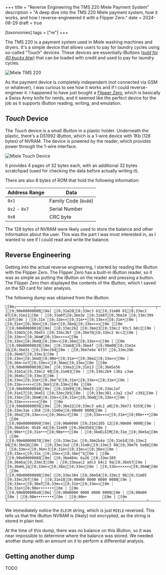 +++
title = "Reverse Engineering the TMS 220 Miele Payment System"
description = "A deep dive into the TMS 220 Miele payment system, how it works, and how I reverse-engineered it with a Flipper Zero."
date = 2024-08-29
draft = true

[taxonomies]
tags = ["re"]
+++

The TMS 220 is a payment system used in Miele washing machines and dryers. It's a simple device that allows users to pay for laundry cycles using so-called "Touch" devices. These devices are essentially iButtons ([_sold for 40 bucks btw_](https://www.fust.ch/de/p/haushalt/waschmaschinen-und-waeschetrockner/zubehoer-waeschepflege/miele/benutzer-touch-91800158-8386593.html)) that can be loaded with credit and used to pay for laundry cycles.

![Miele TMS 220](./miele-tms-220.png)

As the payment device is completely independent (not connected via GSM or whatever), I was curious to see how it works and if I could reverse-engineer it. I happened to have just bought a [Flipper Zero](https://flipperzero.one/), which is basically a Swiss Army knife for nerds, and it seemed like the perfect device for the job as it supports iButton reading, writing, and emulation.

## _Touch_ Device

The _Touch_ device is a small iButton in a plastic holder. Underneath the plastic, there's a DS1992 iButton, which is a 1-wire device with 1Kb (128 bytes) of NVRAM. The device is powered by the reader, which provides power through the 1-wire interface.

![Miele Touch Device](./miele-touch-device.png)

It provides 4 pages of 32 bytes each, with an additional 32 bytes scratchpad (used for checking the data before actually writing it).

There are also 8 bytes of ROM that hold the following information:

| Address Range | Data                 |
| ------------- | -------------------- |
| `0x1`         | Family Code (`0x08`) |
| `0x2` - `0x7` | Serial Number        |
| `0x8`         | CRC byte             |

The 128 bytes of NVRAM were likely used to store the balance and other information about the user. This was the part I was most interested in, as I wanted to see if I could read and write the balance.

## Reverse Engineering

Getting into the actual reverse engineering, I started by reading the iButton with the Flipper Zero. The Flipper Zero has a built-in iButton reader, so it was as simple as putting the iButton on the reader and pressing a button. The Flipper Zero then displayed the contents of the iButton, which I saved on the SD card for later analysis.

The following dump was obtained from the iButton:

```ansi
[0m┌────────┬─────────────────────┬─────────────────────┬──────────┬──────────┐[0m
│[0;90m00000000[0m│ [0;31m20[0;33mc3 b1[0;31m08 01[0;33mc2 87[0;31m11[0m ┊ [0;31m0f[0;36m3e [0;31m07[0;36m24 [0;33mc399 c2bf[0m │ [0;31m [0;33m××[0;31m••[0;33m××[0;31m•[0m ┊ [0;31m•[0;36m>[0;31m•[0;36m$[0;33m××××[0m │[0m
│[0;90m00000010[0m│ [0;33mc2b2 [0;36m23[0;33mc2 93c3 b8c2[0m ┊ [0;33mb5[0;36m51 [0;33mc3bf [0;36m7b[0;33mc2 8cc2[0m │ [0;33m××[0;36m#[0;33m×××××[0m ┊ [0;33m×[0;36mQ[0;33m××[0;36m{[0;33m×××[0m │ [0m
│[0;90m00000020[0m│ [0;33mb8[0;36m4f [0;90m00[0;31m1e 1b[0;36m31 [0;33mc29d[0m ┊ [0;36m7e6e 6f37 [0;33mc28b [0;36m6f[0;33mc3[0m │ [0;33m×[0;36mO[0;90m•[0;31m••[0;36m1[0;33m××[0m ┊ [0;36m~no7[0;33m××[0;36mo[0;33m×[0m │[0m
│[0;90m00000030[0m│ [0;33ma2[0;31m13 [0;36m5e56 [0;31m1a[0;33mc2 98[0;31m03[0m ┊ [0;33mc2b9 c38a c3ae [0;36m6c[0;33mc3[0m │ [0;33m×[0;31m•[0;36m^V[0;31m•[0;33m××[0;31m•[0m ┊ [0;33m××××××[0;36ml[0;33m×[0m │[0m
│[0;90m00000040[0m│ [0;33m99[0;36m23 [0;33mc2af [0;31m17[0;36m51 [0;33mc2b5[0m ┊ [0;33mc381 c3a2 c3a7 c391[0m │ [0;33m×[0;36m#[0;33m××[0;31m•[0;36mQ[0;33m××[0m ┊ [0;33m××××××××[0m │ [0m
│[0;90m00000050[0m│ [0;36m32[0;33mc3 adc2 a0[0;36m73 6359[0m ┊ [0;33mc3ae c3b8 [0;31m0e[0;90m00 0000[0m │ [0;36m2[0;33m××××[0;36mscY[0m ┊ [0;33m××××[0;31m•[0;90m•••[0m │ [0m
│[0;90m00000060[0m│ [0;90m0000 [0;31m1105 12[0;90m00 0000[0m ┊ [0;36m454c 4549 4d[0;31m09 [0;36m3565[0m │ [0;90m••[0;31m•••[0;90m•••[0m ┊ [0;36mELEIM[0;31m_[0;36m5e[0m │ [0m
│[0;90m00000070[0m│ [0;33mc2ac [0;36m2b4a [0;31m1d[0;33mc2 b8[0;36m2b[0m ┊ [0;33mc3ad [0;31m0c[0;33mc3 8b[0;36m7b 5e6b[0m │ [0;33m××[0;36m+J[0;31m•[0;33m××[0;36m+[0m ┊ [0;33m××[0;31m_[0;33m××[0;36m{^k[0m │ [0m
│[0;90m00000080[0m│ [0;36m484c 6a26 [0;33mc389 [0;36m6a[0;33mc3[0m ┊ [0;33maac2 adc3 b4c2 9a[0;36m57[0m │ [0;36mHLj&[0;33m××[0;36mj[0;33m×[0m ┊ [0;33m×××××××[0;36mW[0m │ [0m
│[0;90m00000090[0m│ [0;33mc384 [0;36m54[0;33mc2 9b[0;31m05 [0;33mc2bf[0m ┊ [0;31m18[0;90m00 0000 0000 0000[0m │ [0;33m××[0;36mT[0;33m××[0;31m•[0;33m××[0m ┊ [0;31m•[0;90m•••••••[0m │ [0m
│[0;90m000000a0[0m│ [0;90m0000 0000 0000 0000[0m ┊ [0;90m00                 [0m │ [0;90m••••••••[0m ┊ [0;90m•       [0m │ [0m
└────────┴─────────────────────┴─────────────────────┴──────────┴──────────┘[0m
```

We immediately notice the `ELEIM` string, which is just `MIELE` reversed. This tells us that the iButton NVRAM is (likely) not encrypted, as the string is stored in plain text.

<!-- ```ansi
[0m┌────────┬─────────────────────┬─────────────────────┬──────────┬──────────┐[0m
│[0;90m00000000[0m│ [0;90m0000 0000 0000 0000[0m ┊ [0;90m0000 0000 0000 0000[0m │ [0;90m••••••••[0m ┊ [0;90m••••••••[0m │[0m
│[0;90m00000010[0m│ [0;31m18[0;33mc2 bf[0;31m05 [0;33mc29b [0;36m54[0;33mc3[0m ┊ [0;33m84[0;36m57 [0;33mc29a c3b4 c2ad[0m │ [0;31m•[0;33m××[0;31m•[0;33m××[0;36mT[0;33m×[0m ┊ [0;33m×[0;36mW[0;33m××××××[0m │[0m
│[0;90m00000020[0m│ [0;33mc3aa [0;36m6a[0;33mc3 89[0;36m26 6a4c[0m ┊ [0;36m486b 5e7b [0;33mc38b [0;31m0c[0;33mc3[0m │ [0;33m××[0;36mj[0;33m××[0;36m&jL[0m ┊ [0;36mHk^{[0;33m××[0;31m_[0;33m×[0m │[0m
│[0;90m00000030[0m│ [0;33mad[0;36m2b [0;33mc2b8 [0;31m1d[0;36m4a 2b[0;33mc2[0m ┊ [0;33mac[0;36m65 35[0;31m09 [0;36m4d49 454c[0m │ [0;33m×[0;36m+[0;33m××[0;31m•[0;36mJ+[0;33m×[0m ┊ [0;33m×[0;36me5[0;31m_[0;36mMIEL[0m │[0m
│[0;90m00000040[0m│ [0;36m45[0;90m00 0000 [0;31m1205 11[0;90m00[0m ┊ [0;90m0000 0000 [0;31m0e[0;33mc3 b8c3[0m │ [0;36mE[0;90m•••[0;31m•••[0;90m•[0m ┊ [0;90m••••[0;31m•[0;33m×××[0m │ [0m
│[0;90m00000050[0m│ [0;33mae[0;36m59 6373 [0;33mc2a0 c3ad[0m ┊ [0;36m32[0;33mc3 91c3 a7c3 a2c3[0m │ [0;33m×[0;36mYcs[0;33m××××[0m ┊ [0;36m2[0;33m×××××××[0m │[0m
│[0;90m00000060[0m│ [0;33m81c2 b5[0;36m51 [0;31m17[0;33mc2 af[0;36m23[0m ┊ [0;33mc399 [0;36m6c[0;33mc3 aec3 8ac2[0m │ [0;33m×××[0;36mQ[0;31m•[0;33m××[0;36m#[0m ┊ [0;33m××[0;36ml[0;33m×××××[0m │[0m
│[0;90m00000070[0m│ [0;33mb9[0;31m03 [0;33mc298 [0;31m1a[0;36m56 5e[0;31m13[0m ┊ [0;33mc3a2 [0;36m6f[0;33mc2 8b[0;36m37 6f6e[0m │ [0;33m×[0;31m•[0;33m××[0;31m•[0;36mV^[0;31m•[0m ┊ [0;33m××[0;36mo[0;33m××[0;36m7on[0m │[0m
│[0;90m00000080[0m│ [0;36m7e[0;33mc2 9d[0;36m31 [0;31m1b1e [0;90m00[0;36m4f[0m ┊ [0;33mc2b8 c28c [0;36m7b[0;33mc3 bf[0;36m51[0m │ [0;36m~[0;33m××[0;36m1[0;31m••[0;90m•[0;36mO[0m ┊ [0;33m××××[0;36m{[0;33m××[0;36mQ[0m │[0m
│[0;90m00000090[0m│ [0;33mc2b5 c3b8 c293 [0;36m23[0;33mc2[0m ┊ [0;33mb2c2 bfc3 99[0;36m24 [0;31m07[0;36m3e[0m │ [0;33m××××××[0;36m#[0;33m×[0m ┊ [0;33m×××××[0;36m$[0;31m•[0;36m>[0m │[0m
│[0;90m000000a0[0m│ [0;31m0f11 [0;33mc287 [0;31m0108 [0;33mc3b1[0m ┊ [0;31m200a               [0m │ [0;31m••[0;33m××[0;31m••[0;33m××[0m ┊ [0;31m _      [0m │[0m
└────────┴─────────────────────┴─────────────────────┴──────────┴──────────┘[0m
``` -->

At the time of this dump, there was no balance on this iButton, so it was near impossible to determine where the balance was stored. We needed another dump with an amount on it to perform a differential analysis.

## Getting another dump

TODO
